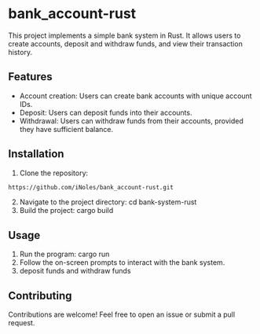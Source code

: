 # bank_account-rust

This project implements a simple bank system in Rust. It allows users to create accounts, deposit and withdraw funds, and view their transaction history.

## Features

- Account creation: Users can create bank accounts with unique account IDs.
- Deposit: Users can deposit funds into their accounts.
- Withdrawal: Users can withdraw funds from their accounts, provided they have sufficient balance.

## Installation

1. Clone the repository:
```bash
https://github.com/iNoles/bank_account-rust.git
```

2. Navigate to the project directory: cd bank-system-rust
3. Build the project: cargo build

## Usage
1. Run the program: cargo run
2. Follow the on-screen prompts to interact with the bank system.
3. deposit funds and withdraw funds

## Contributing

Contributions are welcome! Feel free to open an issue or submit a pull request.
